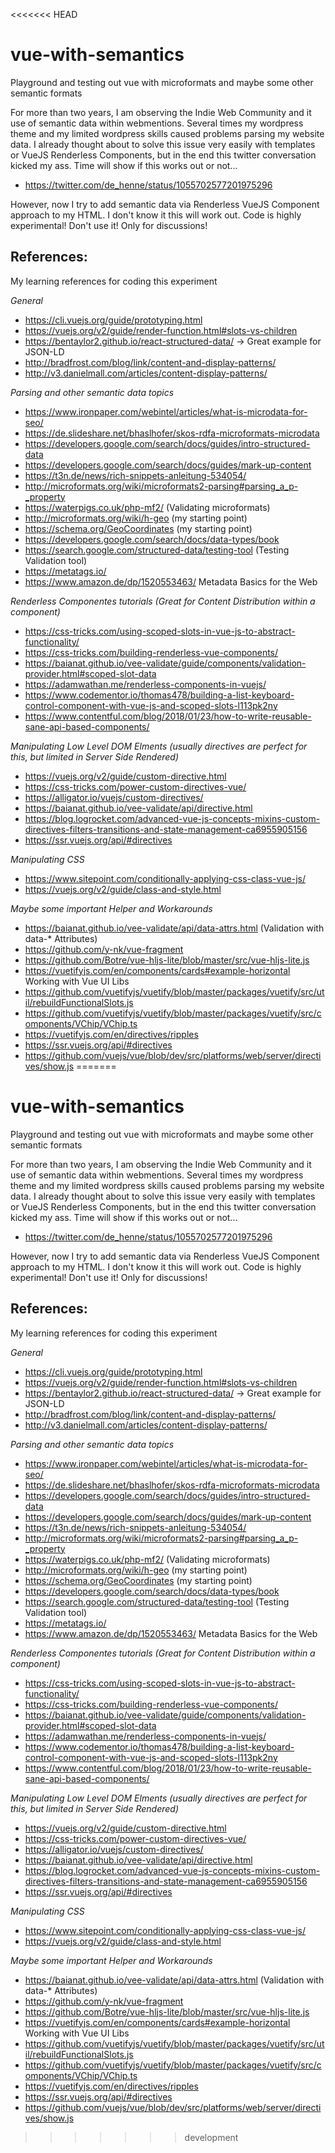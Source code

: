 <<<<<<< HEAD
# vue-with-semantics
Playground and testing out vue with microformats and maybe some other semantic formats

For more than two years, I am observing the Indie Web Community and it use of semantic data within webmentions. Several times my wordpress theme and my limited wordpress skills caused problems parsing my website data. I already thought about to solve this issue very easily with templates or VueJS Renderless Components, but in the end this twitter conversation kicked my ass. Time will show if this works out or not...
* https://twitter.com/de_henne/status/1055702577201975296

However, now I try to add semantic data via Renderless VueJS Component approach to my HTML. I don't know it this will work out. Code is highly experimental! Don't use it! Only for discussions!

## References:

My learning references for coding this experiment

_General_
* https://cli.vuejs.org/guide/prototyping.html
* https://vuejs.org/v2/guide/render-function.html#slots-vs-children
* https://bentaylor2.github.io/react-structured-data/ -> Great example for JSON-LD
* http://bradfrost.com/blog/link/content-and-display-patterns/
* http://v3.danielmall.com/articles/content-display-patterns/

_Parsing and other semantic data topics_
* https://www.ironpaper.com/webintel/articles/what-is-microdata-for-seo/
* https://de.slideshare.net/bhaslhofer/skos-rdfa-microformats-microdata
* https://developers.google.com/search/docs/guides/intro-structured-data
* https://developers.google.com/search/docs/guides/mark-up-content
* https://t3n.de/news/rich-snippets-anleitung-534054/
* http://microformats.org/wiki/microformats2-parsing#parsing_a_p-_property
* https://waterpigs.co.uk/php-mf2/ (Validating microformats)
* http://microformats.org/wiki/h-geo (my starting point)
* https://schema.org/GeoCoordinates (my starting point)
* https://developers.google.com/search/docs/data-types/book
* https://search.google.com/structured-data/testing-tool (Testing Validation tool)
* https://metatags.io/
* https://www.amazon.de/dp/1520553463/ Metadata Basics for the Web

_Renderless Componentes tutorials (Great for Content Distribution within a component)_
* https://css-tricks.com/using-scoped-slots-in-vue-js-to-abstract-functionality/
* https://css-tricks.com/building-renderless-vue-components/
* https://baianat.github.io/vee-validate/guide/components/validation-provider.html#scoped-slot-data
* https://adamwathan.me/renderless-components-in-vuejs/
* https://www.codementor.io/thomas478/building-a-list-keyboard-control-component-with-vue-js-and-scoped-slots-l113pk2ny
* https://www.contentful.com/blog/2018/01/23/how-to-write-reusable-sane-api-based-components/

_Manipulating Low Level DOM Elments (usually directives are perfect for this, but limited in Server Side Rendered)_
* https://vuejs.org/v2/guide/custom-directive.html
* https://css-tricks.com/power-custom-directives-vue/
* https://alligator.io/vuejs/custom-directives/
* https://baianat.github.io/vee-validate/api/directive.html
* https://blog.logrocket.com/advanced-vue-js-concepts-mixins-custom-directives-filters-transitions-and-state-management-ca6955905156
* https://ssr.vuejs.org/api/#directives

_Manipulating CSS_
* https://www.sitepoint.com/conditionally-applying-css-class-vue-js/
* https://vuejs.org/v2/guide/class-and-style.html

_Maybe some important Helper and Workarounds_
* https://baianat.github.io/vee-validate/api/data-attrs.html (Validation with data-* Attributes)
* https://github.com/y-nk/vue-fragment
* https://github.com/Botre/vue-hljs-lite/blob/master/src/vue-hljs-lite.js
* https://vuetifyjs.com/en/components/cards#example-horizontal  Working with Vue UI Libs
* https://github.com/vuetifyjs/vuetify/blob/master/packages/vuetify/src/util/rebuildFunctionalSlots.js
* https://github.com/vuetifyjs/vuetify/blob/master/packages/vuetify/src/components/VChip/VChip.ts
* https://vuetifyjs.com/en/directives/ripples
* https://ssr.vuejs.org/api/#directives
* https://github.com/vuejs/vue/blob/dev/src/platforms/web/server/directives/show.js
=======
# vue-with-semantics

Playground and testing out vue with microformats and maybe some other semantic formats

For more than two years, I am observing the Indie Web Community and it use of semantic data within webmentions. Several times my wordpress theme and my limited wordpress skills caused problems parsing my website data. I already thought about to solve this issue very easily with templates or VueJS Renderless Components, but in the end this twitter conversation kicked my ass. Time will show if this works out or not...

- https://twitter.com/de_henne/status/1055702577201975296

However, now I try to add semantic data via Renderless VueJS Component approach to my HTML. I don't know it this will work out. Code is highly experimental! Don't use it! Only for discussions!

## References:

My learning references for coding this experiment

_General_

- https://cli.vuejs.org/guide/prototyping.html
- https://vuejs.org/v2/guide/render-function.html#slots-vs-children
- https://bentaylor2.github.io/react-structured-data/ -> Great example for JSON-LD
- http://bradfrost.com/blog/link/content-and-display-patterns/
- http://v3.danielmall.com/articles/content-display-patterns/

_Parsing and other semantic data topics_

- https://www.ironpaper.com/webintel/articles/what-is-microdata-for-seo/
- https://de.slideshare.net/bhaslhofer/skos-rdfa-microformats-microdata
- https://developers.google.com/search/docs/guides/intro-structured-data
- https://developers.google.com/search/docs/guides/mark-up-content
- https://t3n.de/news/rich-snippets-anleitung-534054/
- http://microformats.org/wiki/microformats2-parsing#parsing_a_p-_property
- https://waterpigs.co.uk/php-mf2/ (Validating microformats)
- http://microformats.org/wiki/h-geo (my starting point)
- https://schema.org/GeoCoordinates (my starting point)
- https://developers.google.com/search/docs/data-types/book
- https://search.google.com/structured-data/testing-tool (Testing Validation tool)
- https://metatags.io/
- https://www.amazon.de/dp/1520553463/ Metadata Basics for the Web

_Renderless Componentes tutorials (Great for Content Distribution within a component)_

- https://css-tricks.com/using-scoped-slots-in-vue-js-to-abstract-functionality/
- https://css-tricks.com/building-renderless-vue-components/
- https://baianat.github.io/vee-validate/guide/components/validation-provider.html#scoped-slot-data
- https://adamwathan.me/renderless-components-in-vuejs/
- https://www.codementor.io/thomas478/building-a-list-keyboard-control-component-with-vue-js-and-scoped-slots-l113pk2ny
- https://www.contentful.com/blog/2018/01/23/how-to-write-reusable-sane-api-based-components/

_Manipulating Low Level DOM Elments (usually directives are perfect for this, but limited in Server Side Rendered)_

- https://vuejs.org/v2/guide/custom-directive.html
- https://css-tricks.com/power-custom-directives-vue/
- https://alligator.io/vuejs/custom-directives/
- https://baianat.github.io/vee-validate/api/directive.html
- https://blog.logrocket.com/advanced-vue-js-concepts-mixins-custom-directives-filters-transitions-and-state-management-ca6955905156
- https://ssr.vuejs.org/api/#directives

_Manipulating CSS_

- https://www.sitepoint.com/conditionally-applying-css-class-vue-js/
- https://vuejs.org/v2/guide/class-and-style.html

_Maybe some important Helper and Workarounds_

- https://baianat.github.io/vee-validate/api/data-attrs.html (Validation with data-\* Attributes)
- https://github.com/y-nk/vue-fragment
- https://github.com/Botre/vue-hljs-lite/blob/master/src/vue-hljs-lite.js
- https://vuetifyjs.com/en/components/cards#example-horizontal Working with Vue UI Libs
- https://github.com/vuetifyjs/vuetify/blob/master/packages/vuetify/src/util/rebuildFunctionalSlots.js
- https://github.com/vuetifyjs/vuetify/blob/master/packages/vuetify/src/components/VChip/VChip.ts
- https://vuetifyjs.com/en/directives/ripples
- https://ssr.vuejs.org/api/#directives
- https://github.com/vuejs/vue/blob/dev/src/platforms/web/server/directives/show.js
>>>>>>> development
